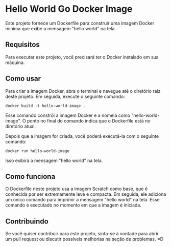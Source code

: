 # Hello World Go Docker Image
Este projeto fornece um Dockerfile para construir uma imagem Docker mínima que exibe a mensagem "hello world" na tela.

## Requisitos
Para executar este projeto, você precisará ter o Docker instalado em sua máquina.

## Como usar
Para criar a imagem Docker, abra o terminal e navegue até o diretório raiz deste projeto. Em seguida, execute o seguinte comando:

```docker build -t hello-world-image .```

Esse comando constrói a imagem Docker e a nomeia como "hello-world-image". O ponto no final do comando indica que o Dockerfile está no diretório atual.

Depois que a imagem for criada, você poderá executá-la com o seguinte comando:

```docker run hello-world-image```

Isso exibirá a mensagem "hello world" na tela.

## Como funciona

O Dockerfile neste projeto usa a imagem Scratch como base, que é conhecida por ser extremamente leve e compacta. Em seguida, ele adiciona um único comando para imprimir a mensagem "hello world" na tela. Esse comando é executado no momento em que a imagem é iniciada.

## Contribuindo

Se você quiser contribuir para este projeto, sinta-se à vontade para abrir um pull request ou discutir possíveis melhorias na seção de problemas. =D
